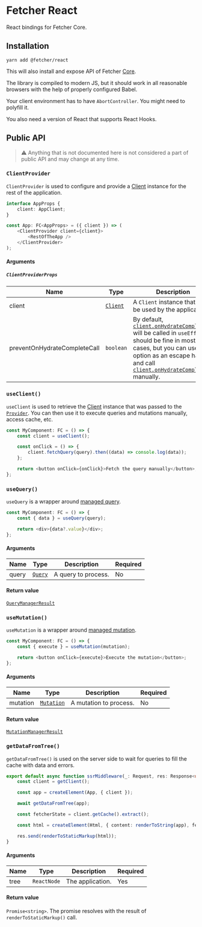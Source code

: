 # Fetcher React

React bindings for Fetcher Core.

## Installation

```
yarn add @fetcher/react
```

This will also install and expose API of Fetcher [Core](../../packages/core).

The library is compiled to modern JS, but it should work in all reasonable browsers with the help of properly configured Babel.

Your client environment has to have `AbortController`. You might need to polyfill it.

You also need a version of React that supports React Hooks.

## Public API

> ⚠ Anything that is not documented here is not considered a part of public API and may change at any time.

### `ClientProvider`

`ClientProvider` is used to configure and provide a [Client](/packages/core#client) instance for the rest of the application.

```typescript jsx
interface AppProps {
    client: AppClient;
}

const App: FC<AppProps> = ({ client }) => (
    <ClientProvider client={client}>
        <RestOfTheApp />
    </ClientProvider>
);
```

#### Arguments

##### `ClientProviderProps`

| Name                         | Type                                         | Description                                                                                                                                                                                                                                                                                                       | Required |
| ---------------------------- | -------------------------------------------- | ----------------------------------------------------------------------------------------------------------------------------------------------------------------------------------------------------------------------------------------------------------------------------------------------------------------- | -------- |
| client                       | <code>[Client](/packages/core#client)</code> | A `Client` instance that will be used by the application.                                                                                                                                                                                                                                                         | Yes      |
| preventOnHydrateCompleteCall | `boolean`                                    | By default, <code>[client.onHydrateComplete()](/packages/core#clientonhydratecomplete)</code> will be called in `useEffect`. It should be fine in most cases, but you can use this option as an escape hatch and call <code>[client.onHydrateComplete()](/packages/core#clientonhydratecomplete)</code> manually. | No       |

### `useClient()`

`useClient` is used to retrieve the [Client](/packages/core#client) instance that was passed to the <code>[Provider](#clientprovider)</code>. You can then use it to execute queries and mutations manually, access cache, etc.

```typescript jsx
const MyComponent: FC = () => {
    const client = useClient();

    const onClick = () => {
        client.fetchQuery(query).then((data) => console.log(data));
    };

    return <button onClick={onClick}>Fetch the query manually</button>;
};
```

### `useQuery()`

`useQuery` is a wrapper around [managed query](/packages/core#clientmanagequery).

```typescript jsx
const MyComponent: FC = () => {
    const { data } = useQuery(query);

    return <div>{data?.value}</div>;
};
```

#### Arguments

| Name  | Type                                       | Description         | Required |
| ----- | ------------------------------------------ | ------------------- | -------- |
| query | <code>[Query](/packages/core#query)</code> | A query to process. | No       |

#### Return value

<code>[QueryManagerResult](/packages/core#querymanagerresult)</code>

### `useMutation()`

`useMutation` is a wrapper around [managed mutation](/packages/core#clientmanagemutation).

```typescript jsx
const MyComponent: FC = () => {
    const { execute } = useMutation(mutation);

    return <button onClick={execute}>Execute the mutation</button>;
};
```

#### Arguments

| Name     | Type                                             | Description            | Required |
| -------- | ------------------------------------------------ | ---------------------- | -------- |
| mutation | <code>[Mutation](/packages/core#mutation)</code> | A mutation to process. | No       |

#### Return value

<code>[MutationManagerResult](/packages/core#mutationmanagerresult)</code>

### `getDataFromTree()`

`getDataFromTree()` is used on the server side to wait for queries to fill the cache with data and errors.

```typescript
export default async function ssrMiddleware(_: Request, res: Response<unknown>) {
    const client = getClient();

    const app = createElement(App, { client });

    await getDataFromTree(app);

    const fetcherState = client.getCache().extract();

    const html = createElement(Html, { content: renderToString(app), fetcherState });

    res.send(renderToStaticMarkup(html));
}
```

#### Arguments

| Name | Type                   | Description      | Required |
| ---- | ---------------------- | ---------------- | -------- |
| tree | <code>ReactNode</code> | The application. | Yes      |

#### Return value

`Promise<string>`. The promise resolves with the result of `renderToStaticMarkup()` call.
